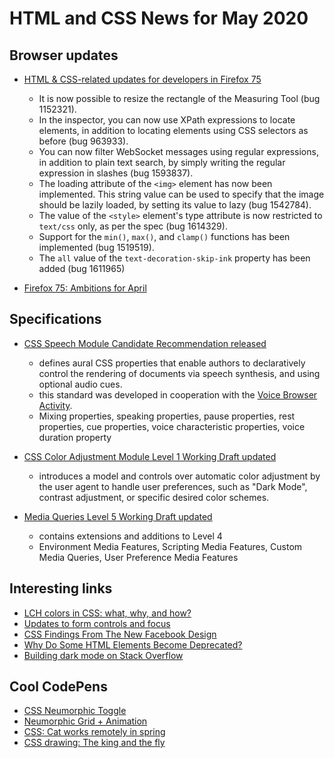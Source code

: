 # HTML and CSS News for May 2020

## Browser updates
 
- [HTML & CSS-related updates for developers in Firefox 75](https://developer.mozilla.org/en-US/docs/Mozilla/Firefox/Releases/75)
    + It is now possible to resize the rectangle of the Measuring Tool (bug 1152321).
    + In the inspector, you can now use XPath expressions to locate elements, in addition to locating elements using CSS selectors as before (bug 963933).
    + You can now filter WebSocket messages using regular expressions, in addition to plain text search, by simply writing the regular expression in slashes (bug 1593837).
    + The loading attribute of the `<img>` element has now been implemented. This string value can be used to specify that the image should be lazily loaded, by setting its value to lazy (bug 1542784).
    + The value of the `<style>` element's type attribute is now restricted to `text/css` only, as per the spec (bug 1614329).
    + Support for the `min()`, `max()`, and `clamp()` functions has been implemented (bug 1519519).
    + The `all` value of the `text-decoration-skip-ink` property has been added (bug 1611965)

- [Firefox 75: Ambitions for April](https://hacks.mozilla.org/2020/04/firefox-75-ambitions-for-april/)


## Specifications

- [CSS Speech Module Candidate Recommendation released](https://www.w3.org/TR/css-speech-1/)
    + defines aural CSS properties that enable authors to declaratively control the rendering of documents via speech synthesis, and using optional audio cues.
    + this standard was developed in cooperation with the [Voice Browser Activity](https://www.w3.org/Voice/).
    + Mixing properties, speaking properties, pause properties, rest properties, cue properties, voice characteristic properties, voice duration property

- [CSS Color Adjustment Module Level 1 Working Draft updated](https://www.w3.org/TR/css-color-adjust-1/)
    + introduces a model and controls over automatic color adjustment by the user agent to handle user preferences, such as "Dark Mode", contrast adjustment, or specific desired color schemes.

- [Media Queries Level 5 Working Draft updated](https://www.w3.org/TR/mediaqueries-5/)
    + contains extensions and additions to Level 4
    + Environment Media Features, Scripting Media Features, Custom Media Queries, User Preference Media Features

## Interesting links

- [LCH colors in CSS: what, why, and how?](http://lea.verou.me/2020/04/lch-colors-in-css-what-why-and-how/)
- [Updates to form controls and focus ](https://blog.chromium.org/2020/03/updates-to-form-controls-and-focus.html)
- [CSS Findings From The New Facebook Design](https://ishadeed.com/article/new-facebook-css/)
- [Why Do Some HTML Elements Become Deprecated?](https://css-tricks.com/why-do-some-html-elements-become-deprecated/)
- [Building dark mode on Stack Overflow](https://stackoverflow.blog/2020/03/31/building-dark-mode-on-stack-overflow/)

## Cool CodePens

- [CSS Neumorphic Toggle](https://codepen.io/cobra_winfrey/pen/YzXOBEN)
- [Neumorphic Grid + Animation](https://codepen.io/kyleshook/pen/XWbwBYq)
- [CSS: Cat works remotely in spring](https://codepen.io/deren2525/pen/gOpNOYE)
- [CSS drawing: The king and the fly](https://codepen.io/alvaromontoro/pen/dyojLvx)
